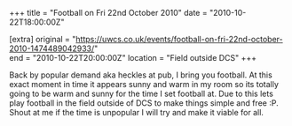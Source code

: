 +++
title = "Football on Fri 22nd October 2010"
date = "2010-10-22T18:00:00Z"

[extra]
original = "https://uwcs.co.uk/events/football-on-fri-22nd-october-2010-1474489042933/"    
end = "2010-10-22T20:00:00Z"
location = "Field outside DCS"
+++

Back by popular demand aka heckles at pub, I bring you football. At this exact moment in time it appears sunny and warm in my room so its totally going to be warm and sunny for the time I set football at. Due to this lets play football in the field outside of DCS to make things simple and free :P. Shout at me if the time is unpopular I will try and make it viable for all.

